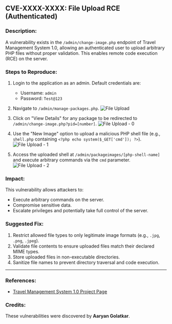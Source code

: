 ## **CVE-XXXX-XXXX: File Upload RCE (Authenticated)**

### **Description:**
A vulnerability exists in the `/admin/change-image.php` endpoint of Travel Management System 1.0, allowing an authenticated user to upload arbitrary PHP files without proper validation. This enables remote code execution (RCE) on the server.

### **Steps to Reproduce:**
1. Login to the application as an admin. Default credentials are:
   - Username: `admin`
   - Password: `Test@123`
2. Navigate to `/admin/manage-packages.php`.
![File Upload](https://github.com/user-attachments/assets/f26adcbe-6194-49c5-807c-2972ca045b0e)

3. Click on "View Details" for any package to be redirected to `/admin/change-image.php?pid=[number]`.
![File Upload - 0](https://github.com/user-attachments/assets/1e3804eb-1021-4070-b7ce-b95a62fffb02)

4. Use the "New Image" option to upload a malicious PHP shell file (e.g., `shell.php` containing `<?php echo system($_GET['cmd']); ?>`).
![File Upload - 1](https://github.com/user-attachments/assets/d99ab31b-559d-4a42-abb4-2673f0ae3f67)

5. Access the uploaded shell at `/admin/packageimages/[php-shell-name]` and execute arbitrary commands via the `cmd` parameter.
![File Upload - 2](https://github.com/user-attachments/assets/c13731dd-9a19-485d-b8a5-abd2f2540aff)


### **Impact:**
This vulnerability allows attackers to:
- Execute arbitrary commands on the server.
- Compromise sensitive data.
- Escalate privileges and potentially take full control of the server.

### **Suggested Fix:**
1. Restrict allowed file types to only legitimate image formats (e.g., `.jpg`, `.png`, `.jpeg`).
2. Validate file contents to ensure uploaded files match their declared MIME types.
3. Store uploaded files in non-executable directories.
4. Sanitize file names to prevent directory traversal and code execution.

---

### **References:**
- [Travel Management System 1.0 Project Page](https://code-projects.org/travels-management-system-using-php-source-code/)
### **Credits:**
These vulnerabilities were discovered by **Aaryan Golatkar**.

